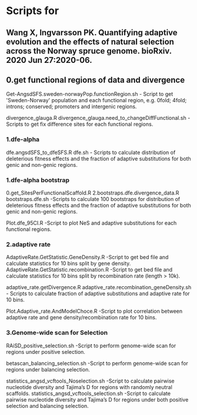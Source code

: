 # Scripts for 
## Wang X, Ingvarsson PK. Quantifying adaptive evolution and the effects of natural selection across the Norway spruce genome. bioRxiv. 2020 Jun 27:2020-06.

## 0.get functional regions of data and divergence
Get-AngsdSFS.sweden-norwayPop.functionRegion.sh - Script to get 'Sweden-Norway' population and each functional region, e.g. 0fold; 4fold; introns; conserved; promoters and intergenic regions.

divergence_glauga.R
divergence_glauga.need_to_changeDiffFunctional.sh -Scripts to get fix difference sites for each functional regions.

### 1.dfe-alpha
dfe.angsdSFS_to_dfeSFS.R
dfe.sh - Scripts to calculate distribution of deleterious fitness effects and the fraction of adaptive substitutions for both genic and non-genic regions.

### 1.dfe-alpha bootstrap
0.get_SitesPerFunctionalScaffold.R
2.bootstraps.dfe.divergence_data.R
bootstraps.dfe.sh -Scripts to calculate 100 bootstraps for distribution of deleterious fitness effects and the fraction of adaptive substitutions for both genic and non-genic regions.

Plot.dfe_95CI.R -Script to plot NeS and adaptive substitutions for each functional regions.

### 2.adaptive rate
AdaptiveRate.GetStatistic.GeneDensity.R -Script to get bed file and calculate statistics for 10 bins split by gene density.
AdaptiveRate.GetStatistic.recombination.R -Script to get bed file and calculate statistics for 10 bins split by recombination rate (length > 10k).

adaptive_rate.getDivergence.R
adaptive_rate.recombination_geneDensity.sh - Scripts to calculate fraction of adaptive substitutions and adaptive rate for 10 bins.

Plot.Adaptive_rate.AndModelChoce.R -Script to plot correlation between adaptive rate and gene density/recombination rate for 10 bins. 

### 3.Genome-wide scan for Selection
RAiSD_positive_selection.sh -Script to perform genome-wide scan for regions under positive selection.

betascan_balancing_selection.sh -Script to perform genome-wide scan for regions under balancing selection.

statistics_angsd_vcftools_Noselection.sh -Script to calculate pairwise nucleotide diversity and Tajima’s D for regions with randomly neutral scaffolds.
statistics_angsd_vcftools_selection.sh -Script to calculate pairwise nucleotide diversity and Tajima’s D for regions under both positive selection and balancing selection.
